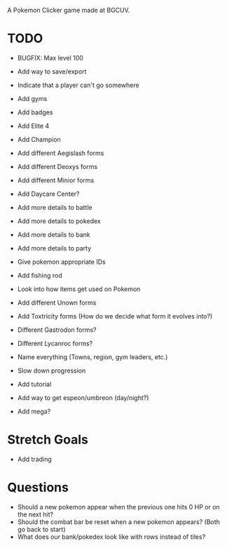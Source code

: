 A Pokemon Clicker game made at BGCUV.

# TODO

- BUGFIX: Max level 100
- Add way to save/export

- Indicate that a player can't go somewhere
- Add gyms
- Add badges
- Add Elite 4
- Add Champion
- Add different Aegislash forms
- Add different Deoxys forms
- Add different Minior forms
- Add Daycare Center?
- Add more details to battle
- Add more details to pokedex
- Add more details to bank
- Add more details to party
- Give pokemon appropriate IDs
- Add fishing rod
- Look into how items get used on Pokemon
- Add different Unown forms
- Add Toxtricity forms (How do we decide what form it evolves into?)
- Different Gastrodon forms?
- Different Lycanroc forms?
- Name everything (Towns, region, gym leaders, etc.)
- Slow down progression
- Add tutorial
- Add way to get espeon/umbreon (day/night?)
- Add mega?

# Stretch Goals

- Add trading

# Questions

- Should a new pokemon appear when the previous one hits 0 HP or on the next hit?
- Should the combat bar be reset when a new pokemon appears? (Both go back to start)
- What does our bank/pokedex look like with rows instead of tiles?
